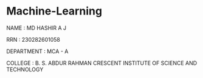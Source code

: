 # Machine-Learning

NAME : MD HASHIR A J

RRN : 230282601058

DEPARTMENT : MCA - A

COLLEGE : B. S. ABDUR RAHMAN CRESCENT INSTITUTE OF SCIENCE AND TECHNOLOGY
